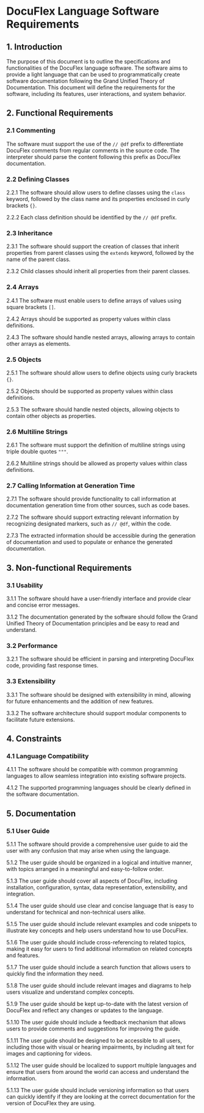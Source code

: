 # DocuFlex Language Software Requirements

## 1. Introduction

The purpose of this document is to outline the specifications and functionalities of the DocuFlex language software. The software aims to provide a light language that can be used to programmatically create software documentation following the Grand Unified Theory of Documentation. This document will define the requirements for the software, including its features, user interactions, and system behavior.

## 2. Functional Requirements

### 2.1 Commenting

The software must support the use of the `// @df` prefix to differentiate DocuFlex comments from regular comments in the source code. The interpreter should parse the content following this prefix as DocuFlex documentation.

### 2.2 Defining Classes

2.2.1 The software should allow users to define classes using the `class` keyword, followed by the class name and its properties enclosed in curly brackets `{}`.

2.2.2 Each class definition should be identified by the `// @df` prefix.

### 2.3 Inheritance

2.3.1 The software should support the creation of classes that inherit properties from parent classes using the `extends` keyword, followed by the name of the parent class.

2.3.2 Child classes should inherit all properties from their parent classes.

### 2.4 Arrays

2.4.1 The software must enable users to define arrays of values using square brackets `[]`.

2.4.2 Arrays should be supported as property values within class definitions.

2.4.3 The software should handle nested arrays, allowing arrays to contain other arrays as elements.

### 2.5 Objects

2.5.1 The software should allow users to define objects using curly brackets `{}`.

2.5.2 Objects should be supported as property values within class definitions.

2.5.3 The software should handle nested objects, allowing objects to contain other objects as properties.

### 2.6 Multiline Strings

2.6.1 The software must support the definition of multiline strings using triple double quotes `"""`.

2.6.2 Multiline strings should be allowed as property values within class definitions.

### 2.7 Calling Information at Generation Time

2.7.1 The software should provide functionality to call information at documentation generation time from other sources, such as code bases.

2.7.2 The software should support extracting relevant information by recognizing designated markers, such as `// @df`, within the code.

2.7.3 The extracted information should be accessible during the generation of documentation and used to populate or enhance the generated documentation.

## 3. Non-functional Requirements

### 3.1 Usability

3.1.1 The software should have a user-friendly interface and provide clear and concise error messages.

3.1.2 The documentation generated by the software should follow the Grand Unified Theory of Documentation principles and be easy to read and understand.

### 3.2 Performance

3.2.1 The software should be efficient in parsing and interpreting DocuFlex code, providing fast response times.

### 3.3 Extensibility

3.3.1 The software should be designed with extensibility in mind, allowing for future enhancements and the addition of new features.

3.3.2 The software architecture should support modular components to facilitate future extensions.

## 4. Constraints

### 4.1 Language Compatibility

4.1.1 The software should be compatible with common programming languages to allow seamless integration into existing software projects.

4.1.2 The supported programming languages should be clearly defined in the software documentation.

## 5. Documentation

### 5.1 User Guide

5.1.1 The software should provide a comprehensive user guide to aid the user with any confusion that may arise when using the language.

5.1.2 The user guide should be organized in a logical and intuitive manner, with topics arranged in a meaningful and easy-to-follow order.

5.1.3 The user guide should cover all aspects of DocuFlex, including installation, configuration, syntax, data representation, extensibility, and integration.

5.1.4 The user guide should use clear and concise language that is easy to understand for technical and non-technical users alike.

5.1.5 The user guide should include relevant examples and code snippets to illustrate key concepts and help users understand how to use DocuFlex.

5.1.6 The user guide should include cross-referencing to related topics, making it easy for users to find additional information on related concepts and features.

5.1.7 The user guide should include a search function that allows users to quickly find the information they need.

5.1.8 The user guide should include relevant images and diagrams to help users visualize and understand complex concepts.

5.1.9 The user guide should be kept up-to-date with the latest version of DocuFlex and reflect any changes or updates to the language.

5.1.10 The user guide should include a feedback mechanism that allows users to provide comments and suggestions for improving the guide.

5.1.11 The user guide should be designed to be accessible to all users, including those with visual or hearing impairments, by including alt text for images and captioning for videos.

5.1.12 The user guide should be localized to support multiple languages and ensure that users from around the world can access and understand the information.

5.1.13 The user guide should include versioning information so that users can quickly identify if they are looking at the correct documentation for the version of DocuFlex they are using.
